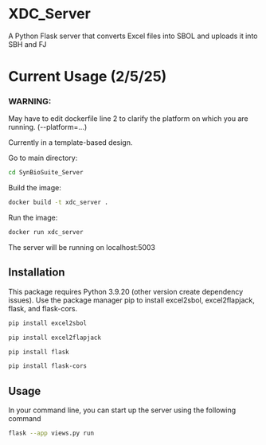 # XDC_Server
A Python Flask server that converts Excel files into SBOL and uploads it into SBH and FJ

# Current Usage (2/5/25)

### WARNING: 

May have to edit dockerfile line 2 to clarify the platform on which you are running. (--platform=...)

Currently in a template-based design. 

Go to main directory:
```bash
cd SynBioSuite_Server
``` 

Build the image:
```bash
docker build -t xdc_server .
```

Run the image:
```bash
docker run xdc_server
```

The server will be running on localhost:5003

## Installation

This package requires Python 3.9.20 (other version create dependency issues). Use the package manager pip to install excel2sbol, excel2flapjack, flask, and flask-cors.

```bash
pip install excel2sbol
```

```bash
pip install excel2flapjack
```
```bash
pip install flask
```
```bash
pip install flask-cors
```

## Usage

In your command line, you can start up the server using the following command
```bash
flask --app views.py run
```
